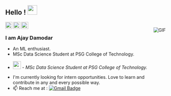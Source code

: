 

## Hello ! <img src="https://raw.githubusercontent.com/iampavangandhi/iampavangandhi/master/gifs/Hi.gif" width="30px"></h2>

<a href="https://www.linkedin.com/in/ajaydamodar/">
  <img align="left" alt="Ajay's Linkdein" width="22px" src="https://cdn.jsdelivr.net/npm/simple-icons@v3/icons/linkedin.svg" />
</a>
<a href="https://github.com/ajaydam17">
  <img align="left" alt="Ajay's Github" width="22px" src="https://cdn.jsdelivr.net/npm/simple-icons@v3/icons/github.svg" />

<a href="https://www.kaggle.com/ajaydamodar">
  <img align="left" alt="Ajay's Kaggle" width="22px" src="https://cdn.jsdelivr.net/npm/simple-icons@3.1.0/icons/kaggle.svg"  />
</a>
<br />
<img align="right" alt="GIF" src="https://media.giphy.com/media/13HgwGsXF0aiGY/giphy.gif" />

### I am Ajay Damodar
- An ML enthusiast.
- MSc Data Science Student at PSG College of Technology. 
- <p></a><img src="https://media.giphy.com/media/Idr9nfrJoYd0qNy7kV/giphy.gif" width="25vw"/> <em> - MSc Data Science Student at PSG College of Technology. 
</em></p>

- I'm currently looking for intern opportunities. Love to learn and contribute in any and every possible way.
- 📫 Reach me at :
 [![Gmail Badge](https://img.shields.io/badge/-Gmail-c14438?style=flat-square&logo=Gmail&logoColor=white&link=mailto:ajaydamodarsuresh.com)](mailto:ajaydamodarsuresh@gmail.com)


